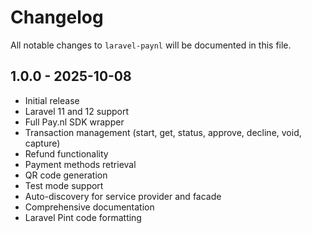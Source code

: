 # Changelog

All notable changes to `laravel-paynl` will be documented in this file.

## 1.0.0 - 2025-10-08

- Initial release
- Laravel 11 and 12 support
- Full Pay.nl SDK wrapper
- Transaction management (start, get, status, approve, decline, void, capture)
- Refund functionality
- Payment methods retrieval
- QR code generation
- Test mode support
- Auto-discovery for service provider and facade
- Comprehensive documentation
- Laravel Pint code formatting

